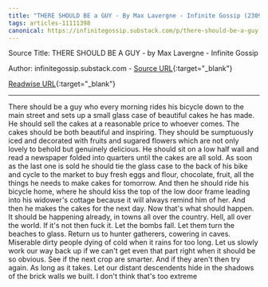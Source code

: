 ```yaml
---
title: "THERE SHOULD BE a GUY - By Max Lavergne - Infinite Gossip (230958225)"
tags: articles-11111398
canonical: https://infinitegossip.substack.com/p/there-should-be-a-guy
---
```


Source Title: THERE SHOULD BE A GUY - by Max Lavergne - Infinite Gossip

Author: infinitegossip.substack.com - [Source URL](https://infinitegossip.substack.com/p/there-should-be-a-guy){:target="_blank"}

[Readwise URL](https://readwise.io/open/230958225){:target="_blank"}

---

There should be a guy who every morning rides his bicycle down to the main street and sets up a small glass case of beautiful cakes he has made. He should sell the cakes at a reasonable price to whoever comes. The cakes should be both beautiful and inspiring. They should be sumptuously iced and decorated with fruits and sugared flowers which are not only lovely to behold but genuinely delicious. He should sit on a low half wall and read a newspaper folded into quarters until the cakes are all sold. As soon as the last one is sold he should tie the glass case to the back of his bike and cycle to the market to buy fresh eggs and flour, chocolate, fruit, all the things he needs to make cakes for tomorrow. And then he should ride his bicycle home, where he should kiss the top of the low door frame leading into his widower's cottage because it will always remind him of her. And then he makes the cakes for the next day. Now that's what should happen. It should be happening already, in towns all over the country. Hell, all over the world. If it's not then fuck it. Let the bombs fall. Let them turn the beaches to glass. Return us to hunter gatherers, cowering in caves. Miserable dirty people dying of cold when it rains for too long. Let us slowly work our way back up if we can't get even that part right when it should be so obvious. See if the next crop are smarter. And if they aren't then try again. As long as it takes. Let our distant descendents hide in the shadows of the brick walls we built. I don't think that's too extreme
